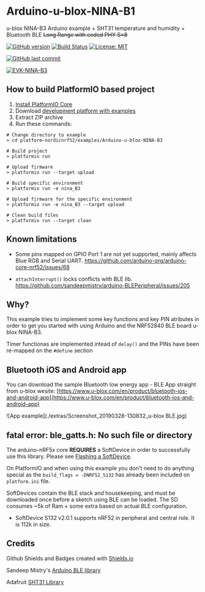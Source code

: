 # Arduino-u-blox-NINA-B1

u-blox NINA-B3 Arduino example + SHT31 temperature and humidity + Bluetooth BLE ~~Long Range with coded PHY S=8~~

[![GitHub version](https://img.shields.io/github/release/ldab/Arduino-u-blox-NINA-B3.svg)](https://github.com/ldab/Arduino-u-blox-NINA-B3/releases/latest)
[![Build Status](https://travis-ci.org/ldab/Arduino-u-blox-NINA-B3.svg?branch=master)](https://travis-ci.org/ldab/Arduino-u-blox-NINA-B3)
[![License: MIT](https://img.shields.io/badge/License-MIT-green.svg)](https://github.com/ldab/Arduino-u-blox-NINA-B3/blob/master/LICENSE)

[![GitHub last commit](https://img.shields.io/github/last-commit/ldab/Arduino-u-blox-NINA-B3.svg?style=social)](https://github.com/ldab/Arduino-u-blox-NINA-B3)

[![EVK-NINA-B3](https://www.u-blox.com/sites/default/files/styles/product_full/public/products/EVK-NINA-B3-CI_0.png)](https://www.u-blox.com/en/product/evk-nina-b3)

## How to build PlatformIO based project

1. [Install PlatformIO Core](http://docs.platformio.org/page/core.html)
2. Download [development platform with examples](https://github.com/platformio/platform-nordicnrf52/archive/develop.zip)
3. Extract ZIP archive
4. Run these commands:

```
# Change directory to example
> cd platform-nordicnrf52/examples/Arduino-u-blox-NINA-B3

# Build project
> platformio run

# Upload firmware
> platformio run --target upload

# Build specific environment
> platformio run -e nina_B3

# Upload firmware for the specific environment
> platformio run -e nina_B3 --target upload

# Clean build files
> platformio run --target clean
```

## Known limitations

* Some pins mapped on GPIO Port 1 are not yet supported, mainly affects Blue RGB and Serial UART.
https://github.com/arduino-org/arduino-core-nrf52/issues/68

* `attachInterrupt()` locks conflicts with BLE lib.
https://github.com/sandeepmistry/arduino-BLEPeripheral/issues/205

## Why?

This example tries to implement some key functions and key PIN atributes in order to get you started with using Arduino and the NRF52840 BLE board u-blox NINA-B3.

Timer functionas are implemented intead of `delay()` and the PINs have been re-mapped on the `#define` section

## Bluetooth iOS and Android app 

You can download the sample Bluetooth low energy app - BLE App straight from u-blox wesite: [https://www.u-blox.com/en/product/bluetooth-ios-and-android-app](https://www.u-blox.com/en/product/bluetooth-ios-and-android-app)

![App example](./extras/Screenshot_20190328-130832_u-blox BLE.jpg)

## fatal error: ble_gatts.h: No such file or directory

The arduino-nRF5x core **REQUIRES** a SoftDevice in order to successfully use this library. Please see [Flashing a SoftDevice](https://github.com/sandeepmistry/arduino-nRF5#selecting-a-softdevice).

On PlatformIO and when using this example you don't need to do anything special as the `build_flags = -DNRF52_S132` has already been included on `platform.ini` file.

SoftDevices contain the BLE stack and housekeeping, and must be downloaded once before a sketch using BLE can be loaded. The SD consumes ~5k of Ram + some extra based on actual BLE configuration.

* SoftDevice S132 v2.0.1 supports nRF52 in peripheral and central role. It is 112k in size.

## Credits

Github Shields and Badges created with [Shields.io](https://github.com/badges/shields/)

Sandeep Mistry's [Arduino BLE library](https://github.com/sandeepmistry/arduino-BLEPeripheral)

Adafruit [SHT31 Library](https://www.adafruit.com/product/2857)
